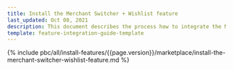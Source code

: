 ```yaml
---
title: Install the Merchant Switcher + Wishlist feature
last_updated: Oct 08, 2021
description: This document describes the process how to integrate the Merchant Switcher + Wishlist feature into a Spryker project.
template: feature-integration-guide-template
---
```


{% include pbc/all/install-features/{{page.version}}/marketplace/install-the-merchant-switcher-wishlist-feature.md %} <!-- To edit, see /_includes/pbc/all/install-features/202311.0/marketplace/install-the-merchant-switcher-wishlist-feature.md -->
